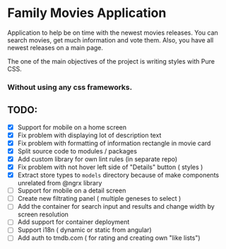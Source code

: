 # Family Movies Application

Application to help be on time with the newest movies releases. 
You can search movies, get much information and vote them.
Also, you have all newest releases on a main page.

The one of the main objectives of the project is writing styles with Pure CSS. 

### Without using any css frameworks.

## TODO:
- [x] Support for mobile on a home screen  
- [x] Fix problem with displaying lot of description text
- [x] Fix problem with formatting of information rectangle in movie card
- [x] Split source code to modules / packages
- [x] Add custom library for own lint rules (in separate repo)
- [x] Fix problem with not hover left side of "Details" button ( styles )
- [x] Extract store types to `models` directory because of make components unrelated from @ngrx library
- [ ] Support for mobile on a detail screen
- [ ] Create new filtrating panel ( multiple geneses to select )
- [ ] Add the container for search input and results and change width by screen resolution
- [ ] Add support for container deployment
- [ ] Support i18n ( dynamic or static from angular)
- [ ] Add auth to tmdb.com ( for rating and creating own "like lists")
